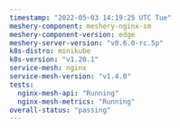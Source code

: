 ```yaml
---
timestamp: "2022-05-03 14:19:25 UTC Tue"
meshery-component: meshery-nginx-sm
meshery-component-version: edge
meshery-server-version: "v0.6.0-rc.5p"
k8s-distro: minikube
k8s-version: "v1.20.1"
service-mesh: nginx
service-mesh-version: "v1.4.0"
tests:
  nginx-mesh-api: "Running"
  nginx-mesh-metrics: "Running"
overall-status: "passing"
---
```


